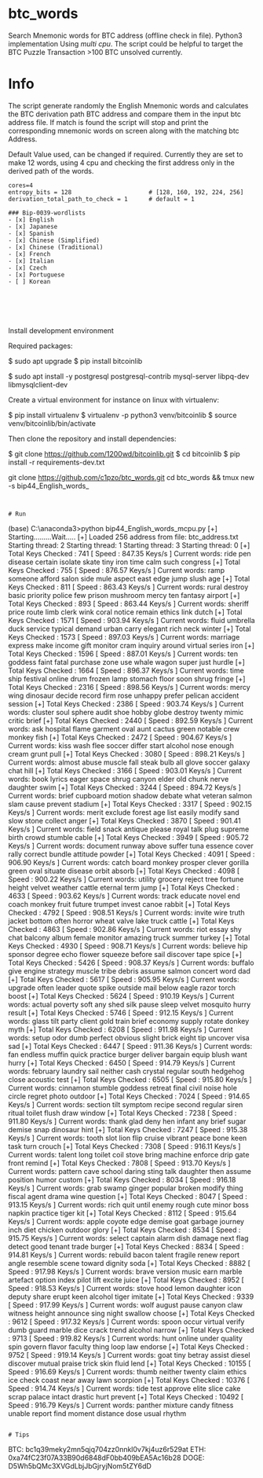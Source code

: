 # btc_words
Search Mnemonic words for BTC address (offline check in file). Python3 implementation Using _multi cpu_.
The script could be helpful to target the BTC Puzzle Transaction >100 BTC unsolved currently. 

# Info
The script generate randomly the English Mnemonic words and calculates the BTC derivation path BTC address and compare them in the input btc address file. If match is found the script will stop and print the corresponding mnemonic words on screen along with the matching btc Address.

Default Value used, can be changed if required. Currently they are set to make 12 words, using 4 cpu and checking the first address only in the derived path of the words.
```
cores=4
entropy_bits = 128                      # [128, 160, 192, 224, 256]
derivation_total_path_to_check = 1      # default = 1
```
```
### Bip-0039-wordlists
- [x] English 
- [x] Japanese
- [x] Spanish
- [x] Chinese (Simplified)
- [x] Chinese (Traditional)
- [x] French
- [x] Italian
- [x] Czech
- [x] Portuguese
- [ ] Korean






```
Install development environment

Required packages:

$ sudo apt upgrade
$ pip install bitcoinlib

$ sudo apt install -y postgresql postgresql-contrib mysql-server libpq-dev libmysqlclient-dev

Create a virtual environment for instance on linux with virtualenv:

$ pip install virtualenv
$ virtualenv -p python3 venv/bitcoinlib
$ source venv/bitcoinlib/bin/activate

Then clone the repository and install dependencies:

$ git clone https://github.com/1200wd/bitcoinlib.git
$ cd bitcoinlib
$ pip install -r requirements-dev.txt

git clone https://github.com/c1pzo/btc_words.git cd btc_words && tmux new -s bip44_English_words_ 

```


# Run
```
(base) C:\anaconda3>python bip44_English_words_mcpu.py
[+] Starting.........Wait.....
[+] Loaded 256 address from file: btc_address.txt
Starting thread:  2
Starting thread:  1
Starting thread:  3
Starting thread:  0
[+] Total Keys Checked : 741  [ Speed : 847.35 Keys/s ]  Current words: ride pen disease certain isolate skate tiny iron time calm such congress
[+] Total Keys Checked : 755  [ Speed : 876.57 Keys/s ]  Current words: ramp someone afford salon side mule aspect east edge jump slush age
[+] Total Keys Checked : 811  [ Speed : 863.43 Keys/s ]  Current words: rural destroy basic priority police few prison mushroom mercy ten fantasy airport
[+] Total Keys Checked : 893  [ Speed : 863.44 Keys/s ]  Current words: sheriff price route limb clerk wink coral notice remain ethics link dutch
[+] Total Keys Checked : 1571  [ Speed : 903.94 Keys/s ]  Current words: fluid umbrella duck service typical demand urban carry elegant rich neck winter
[+] Total Keys Checked : 1573  [ Speed : 897.03 Keys/s ]  Current words: marriage express make income gift monitor cram inquiry around virtual series iron
[+] Total Keys Checked : 1596  [ Speed : 887.01 Keys/s ]  Current words: ten goddess faint fatal purchase zone use whale wagon super just hurdle
[+] Total Keys Checked : 1664  [ Speed : 896.37 Keys/s ]  Current words: time ship festival online drum frozen lamp stomach floor soon shrug fringe
[+] Total Keys Checked : 2316  [ Speed : 898.56 Keys/s ]  Current words: mercy wing dinosaur decide record firm rose unhappy prefer pelican accident session
[+] Total Keys Checked : 2386  [ Speed : 903.74 Keys/s ]  Current words: cluster soul sphere audit shoe hobby globe destroy twenty mimic critic brief
[+] Total Keys Checked : 2440  [ Speed : 892.59 Keys/s ]  Current words: ask hospital flame garment oval aunt cactus green notable crew monkey fish
[+] Total Keys Checked : 2472  [ Speed : 904.67 Keys/s ]  Current words: kiss wash flee soccer differ start alcohol nose enough cream grunt pull
[+] Total Keys Checked : 3080  [ Speed : 898.21 Keys/s ]  Current words: almost abuse muscle fall steak bulb all glove soccer galaxy chat hill
[+] Total Keys Checked : 3166  [ Speed : 903.01 Keys/s ]  Current words: book lyrics eager space shrug canyon elder old chunk nerve daughter swim
[+] Total Keys Checked : 3244  [ Speed : 894.72 Keys/s ]  Current words: brief cupboard motion shadow debate what veteran salmon slam cause prevent stadium
[+] Total Keys Checked : 3317  [ Speed : 902.15 Keys/s ]  Current words: merit exclude forest age list easily modify sand slow stone collect anger
[+] Total Keys Checked : 3870  [ Speed : 901.41 Keys/s ]  Current words: field snack antique please royal talk plug supreme birth crowd stumble cable
[+] Total Keys Checked : 3949  [ Speed : 905.72 Keys/s ]  Current words: document runway above suffer tuna essence cover rally correct bundle attitude powder
[+] Total Keys Checked : 4091  [ Speed : 906.90 Keys/s ]  Current words: catch board monkey prosper clever gorilla green oval situate disease orbit absorb
[+] Total Keys Checked : 4098  [ Speed : 900.22 Keys/s ]  Current words: utility grocery reject tree fortune height velvet weather cattle eternal term jump
[+] Total Keys Checked : 4633  [ Speed : 903.62 Keys/s ]  Current words: track educate novel end coach monkey fruit future trumpet invest canoe rabbit
[+] Total Keys Checked : 4792  [ Speed : 908.51 Keys/s ]  Current words: invite wire truth jacket bottom often horror wheat valve lake truck cattle
[+] Total Keys Checked : 4863  [ Speed : 902.86 Keys/s ]  Current words: riot essay shy chat balcony album female monitor amazing truck summer turkey
[+] Total Keys Checked : 4930  [ Speed : 908.71 Keys/s ]  Current words: believe hip sponsor degree echo flower squeeze before sail discover tape spice
[+] Total Keys Checked : 5426  [ Speed : 908.37 Keys/s ]  Current words: buffalo give engine strategy muscle tribe debris assume salmon concert word dad
[+] Total Keys Checked : 5617  [ Speed : 905.95 Keys/s ]  Current words: upgrade often leader quote spike outside mail below eagle razor torch boost
[+] Total Keys Checked : 5624  [ Speed : 910.19 Keys/s ]  Current words: actual poverty soft any shed silk pause sleep velvet mosquito hurry result
[+] Total Keys Checked : 5746  [ Speed : 912.15 Keys/s ]  Current words: glass tilt party client gold train brief economy supply rotate donkey myth
[+] Total Keys Checked : 6208  [ Speed : 911.98 Keys/s ]  Current words: setup odor dumb perfect obvious slight brick eight tip uncover visa sad
[+] Total Keys Checked : 6447  [ Speed : 911.36 Keys/s ]  Current words: fan endless muffin quick practice burger deliver bargain equip blush want hurry
[+] Total Keys Checked : 6450  [ Speed : 914.79 Keys/s ]  Current words: february laundry sail neither cash crystal regular south hedgehog close acoustic test
[+] Total Keys Checked : 6505  [ Speed : 915.80 Keys/s ]  Current words: cinnamon stumble goddess retreat final civil noise hole circle regret photo outdoor
[+] Total Keys Checked : 7024  [ Speed : 914.65 Keys/s ]  Current words: section tilt symptom recipe second regular siren ritual toilet flush draw window
[+] Total Keys Checked : 7238  [ Speed : 911.80 Keys/s ]  Current words: thank glad deny hen infant any brief sugar demise snap dinosaur hint
[+] Total Keys Checked : 7247  [ Speed : 915.38 Keys/s ]  Current words: tooth slot lion flip cruise vibrant peace bone keen task turn crouch
[+] Total Keys Checked : 7308  [ Speed : 916.11 Keys/s ]  Current words: talent long toilet coil stove bring machine enforce drip gate front remind
[+] Total Keys Checked : 7808  [ Speed : 913.70 Keys/s ]  Current words: pattern cave school daring sting talk daughter then assume position humor custom
[+] Total Keys Checked : 8034  [ Speed : 916.18 Keys/s ]  Current words: grab swamp ginger popular broken modify thing fiscal agent drama wine question
[+] Total Keys Checked : 8047  [ Speed : 913.15 Keys/s ]  Current words: rich quit until enemy rough cute minor boss napkin practice tiger kit
[+] Total Keys Checked : 8112  [ Speed : 915.64 Keys/s ]  Current words: apple coyote edge demise goat garbage journey inch diet chicken outdoor glory
[+] Total Keys Checked : 8534  [ Speed : 915.75 Keys/s ]  Current words: select captain alarm dish damage next flag detect good tenant trade burger
[+] Total Keys Checked : 8834  [ Speed : 914.81 Keys/s ]  Current words: rebuild bacon talent fragile renew report angle resemble scene toward dignity soda
[+] Total Keys Checked : 8882  [ Speed : 917.98 Keys/s ]  Current words: brave version music earn marble artefact option index pilot lift excite juice
[+] Total Keys Checked : 8952  [ Speed : 918.53 Keys/s ]  Current words: stove hood lemon daughter icon deputy share erupt keen alcohol tiger imitate
[+] Total Keys Checked : 9339  [ Speed : 917.99 Keys/s ]  Current words: wolf august pause canyon claw witness height announce sing night swallow choose
[+] Total Keys Checked : 9612  [ Speed : 917.32 Keys/s ]  Current words: spoon occur virtual verify dumb guard marble dice crack trend alcohol narrow
[+] Total Keys Checked : 9713  [ Speed : 919.82 Keys/s ]  Current words: hunt online under quality spin govern flavor faculty thing loop law endorse
[+] Total Keys Checked : 9752  [ Speed : 919.14 Keys/s ]  Current words: goat tiny betray assist diesel discover mutual praise trick skin fluid lend
[+] Total Keys Checked : 10155  [ Speed : 916.69 Keys/s ]  Current words: thumb neither twenty claim ethics ice check coast near away lawn scorpion
[+] Total Keys Checked : 10376  [ Speed : 914.74 Keys/s ]  Current words: tide test approve elite slice cake scrap palace intact drastic hurt prevent
[+] Total Keys Checked : 10492  [ Speed : 916.79 Keys/s ]  Current words: panther mixture candy fitness unable report find moment distance dose usual rhythm
```

# Tips
```
BTC:	bc1q39meky2mn5qjq704zz0nnkl0v7kj4uz6r529at
ETH:	0xa74fC23f07A33B90d6848dF0bb409bEA5Ac16b28
DOGE:	D5Wh5bQMc3XVGdLbjJbGjryjNom5tZY6dD
```
